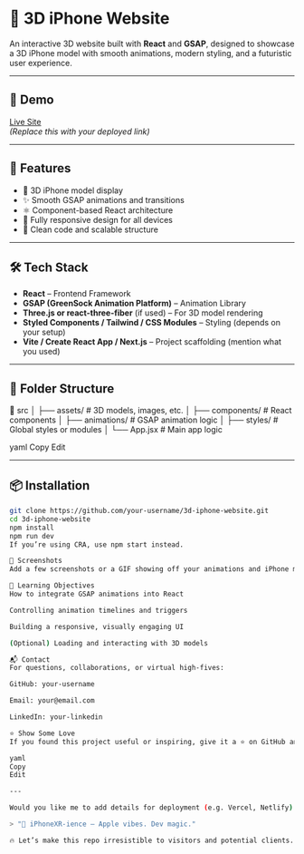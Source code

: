 # 📱 3D iPhone Website

An interactive 3D website built with **React** and **GSAP**, designed to showcase a 3D iPhone model with smooth animations, modern styling, and a futuristic user experience.

---

## 🚀 Demo

[Live Site](https://your-live-site-link.com)  
*(Replace this with your deployed link)*

---

## 🎯 Features

- 📱 3D iPhone model display
- ✨ Smooth GSAP animations and transitions
- ⚛️ Component-based React architecture
- 📱 Fully responsive design for all devices
- 🧠 Clean code and scalable structure

---

## 🛠️ Tech Stack

- **React** – Frontend Framework  
- **GSAP (GreenSock Animation Platform)** – Animation Library  
- **Three.js or react-three-fiber** (if used) – For 3D model rendering  
- **Styled Components / Tailwind / CSS Modules** – Styling (depends on your setup)  
- **Vite / Create React App / Next.js** – Project scaffolding (mention what you used)

---

## 📂 Folder Structure

📁 src
│ ├── assets/ # 3D models, images, etc.
│ ├── components/ # React components
│ ├── animations/ # GSAP animation logic
│ ├── styles/ # Global styles or modules
│ └── App.jsx # Main app logic

yaml
Copy
Edit

---

## 📦 Installation

```bash
git clone https://github.com/your-username/3d-iphone-website.git
cd 3d-iphone-website
npm install
npm run dev
If you’re using CRA, use npm start instead.

📸 Screenshots
Add a few screenshots or a GIF showing off your animations and iPhone model in action.

🧠 Learning Objectives
How to integrate GSAP animations into React

Controlling animation timelines and triggers

Building a responsive, visually engaging UI

(Optional) Loading and interacting with 3D models

📬 Contact
For questions, collaborations, or virtual high-fives:

GitHub: your-username

Email: your@email.com

LinkedIn: your-linkedin

⭐️ Show Some Love
If you found this project useful or inspiring, give it a ⭐️ on GitHub and consider sharing it with fellow devs!

yaml
Copy
Edit

---

Would you like me to add details for deployment (e.g. Vercel, Netlify) or licensing (MIT, etc.)? Also, let me know if you want a fancier brand name or logo tagline like:

> "📱 iPhoneXR-ience — Apple vibes. Dev magic."

🔥 Let’s make this repo irresistible to visitors and potential clients.
